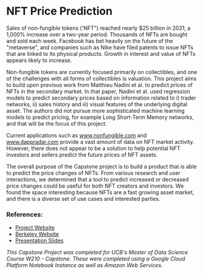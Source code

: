 # NFT Price Prediction

Sales of non-fungible tokens ('NFT") reached nearly $25 billion in 2021, a 1,000% increase over a two-year period.  Thousands of NFTs are bought and sold each week.  Facebook has bet heavily on the future of the "metaverse", and companies such as Nike have filed patents to issue NFTs that are linked to its physical products. Growth in interest and value of NFTs appears likely to increase.
 
Non-fungible tokens are currently focused primarily on collectibles, and one of the challenges with all forms of collectibles is valuation.  This project aims to build upon previous work from Matthieu Nadini et al. to predict prices of NFTs in the secondary market. In that paper, Nadini et al. used regression models to predict secondary prices based on information related to i) trader networks, ii) sales history and iii) visual features of the underlying digital asset. The authors did not pursue more sophisticated machine learning models to predict pricing, for example Long Short-Term Memory networks, and that will be the focus of this project.
 
Current applications such as www.nonfungible.com and www.dappradar.com provide a vast amount of data on NFT market activity.  However, there does not appear to be a solution to help potential NFT investors and sellers predict the future prices of NFT assets.

The overall purpose of the Capstone project is to build a product that is able to predict the price changes of NFTs. From various research and user interactions, we determined that a tool to predict increased or decreased price changes could be useful for both NFT creators and investors. We found the space interesting because NFTs are a fast growing asset market, and there is a diverse set of use cases and interested parties.

### References:
* [Project Website](https://sites.google.com/berkeley.edu/nftpredictor/home)
* [Berkeley Website](https://www.ischool.berkeley.edu/projects/2022/nft-predictor)
* [Presentation Slides](https://docs.google.com/presentation/d/1hoDqk6DU45HUwCyZkFBq5Z8CvfIDWMZC/edit#slide=id.p1)

*This Capstone Project was completed for UCB's Master of Data Science Course W210 - Capstone. These were completed using a Google Cloud Platform Notebook Instance as well as Amazon Web Services.*
